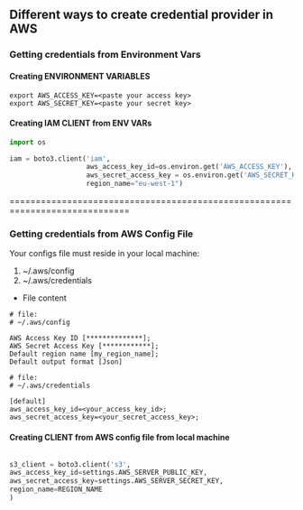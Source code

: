 
## Different ways to create credential provider in AWS


### Getting credentials from Environment Vars

#### Creating ENVIRONMENT VARIABLES 

```shell
export AWS_ACCESS_KEY=<paste your access key>
export AWS_SECRET_KEY=<paste your secret key>
```

#### Creating IAM CLIENT from ENV VARs

```python
import os

iam = boto3.client('iam',
                   aws_access_key_id=os.environ.get('AWS_ACCESS_KEY'),
                   aws_secret_access_key = os.environ.get('AWS_SECRET_KEY'),
                   region_name="eu-west-1")
```

=============================================================================
### Getting credentials from AWS Config File

Your configs file must reside in your local machine:</br>

1. ~/.aws/config 
2. ~/.aws/credentials

* File content

```
# file:
# ~/.aws/config

AWS Access Key ID [**************];
AWS Secret Access Key [************];
Default region name [my_region_name];
Default output format [Json]
```
 
```
# file:
# ~/.aws/credentials

[default]
aws_access_key_id=<your_access_key_id>;
aws_secret_access_key=<your_secret_access_key>;
```

#### Creating CLIENT from AWS config file from local machine 

```python

s3_client = boto3.client('s3',
aws_access_key_id=settings.AWS_SERVER_PUBLIC_KEY,
aws_secret_access_key=settings.AWS_SERVER_SECRET_KEY,
region_name=REGION_NAME
)

```


